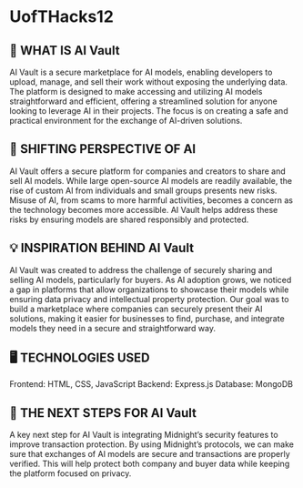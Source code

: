 # UofTHacks12

## 🤔 WHAT IS AI Vault
AI Vault is a secure marketplace for AI models, enabling developers to upload, manage, and sell their work without exposing the underlying data. The platform is designed to make accessing and utilizing AI models straightforward and efficient, offering a streamlined solution for anyone looking to leverage AI in their projects. The focus is on creating a safe and practical environment for the exchange of AI-driven solutions.

## 🔄 SHIFTING PERSPECTIVE OF AI
AI Vault offers a secure platform for companies and creators to share and sell AI models. While large open-source AI models are readily available, the rise of custom AI from individuals and small groups presents new risks. Misuse of AI, from scams to more harmful activities, becomes a concern as the technology becomes more accessible. AI Vault helps address these risks by ensuring models are shared responsibly and protected.

## 💡 INSPIRATION BEHIND AI Vault
AI Vault was created to address the challenge of securely sharing and selling AI models, particularly for buyers. As AI adoption grows, we noticed a gap in platforms that allow organizations to showcase their models while ensuring data privacy and intellectual property protection. Our goal was to build a marketplace where companies can securely present their AI solutions, making it easier for businesses to find, purchase, and integrate models they need in a secure and straightforward way.

## 🖥 TECHNOLOGIES USED
Frontend: HTML, CSS, JavaScript
Backend: Express.js
Database: MongoDB

## 🚀 THE NEXT STEPS FOR AI Vault
A key next step for AI Vault is integrating Midnight’s security features to improve transaction protection. By using Midnight’s protocols, we can make sure that exchanges of AI models are secure and transactions are properly verified. This will help protect both company and buyer data while keeping the platform focused on privacy.
